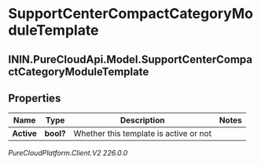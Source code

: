# SupportCenterCompactCategoryModuleTemplate

## ININ.PureCloudApi.Model.SupportCenterCompactCategoryModuleTemplate

## Properties

|Name | Type | Description | Notes|
|------------ | ------------- | ------------- | -------------|
| **Active** | **bool?** | Whether this template is active or not | |



_PureCloudPlatform.Client.V2 226.0.0_
